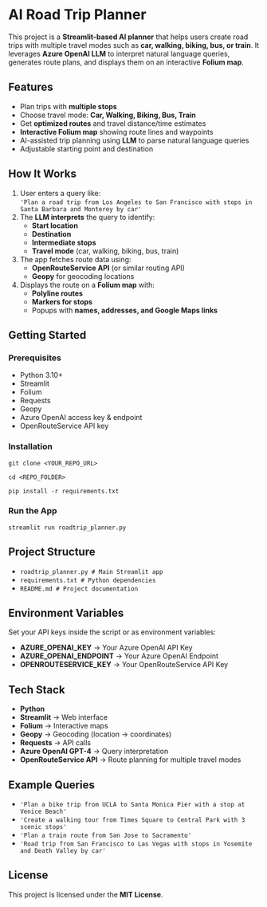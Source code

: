 # AI Road Trip Planner

This project is a **Streamlit-based AI planner** that helps users create road trips with multiple travel modes such as **car, walking, biking, bus, or train**. It leverages **Azure OpenAI LLM** to interpret natural language queries, generates route plans, and displays them on an interactive **Folium map**.

## Features
- Plan trips with **multiple stops**  
- Choose travel mode: **Car, Walking, Biking, Bus, Train**  
- Get **optimized routes** and travel distance/time estimates  
- **Interactive Folium map** showing route lines and waypoints  
- AI-assisted trip planning using **LLM** to parse natural language queries  
- Adjustable starting point and destination  

## How It Works
1. User enters a query like:  
   `'Plan a road trip from Los Angeles to San Francisco with stops in Santa Barbara and Monterey by car'`  
2. The **LLM interprets** the query to identify:  
   - **Start location**  
   - **Destination**  
   - **Intermediate stops**  
   - **Travel mode** (car, walking, biking, bus, train)  
3. The app fetches route data using:  
   - **OpenRouteService API** (or similar routing API)  
   - **Geopy** for geocoding locations  
4. Displays the route on a **Folium map** with:  
   - **Polyline routes**  
   - **Markers for stops**  
   - Popups with **names, addresses, and Google Maps links**  

## Getting Started

### Prerequisites
- Python 3.10+  
- Streamlit  
- Folium  
- Requests  
- Geopy  
- Azure OpenAI access key & endpoint  
- OpenRouteService API key  

### Installation
 `git clone <YOUR_REPO_URL>`
 
 `cd <REPO_FOLDER>`
 
 `pip install -r requirements.txt`

### Run the App
`streamlit run roadtrip_planner.py`

## Project Structure
- `roadtrip_planner.py # Main Streamlit app`
- `requirements.txt # Python dependencies`
- `README.md # Project documentation`

## Environment Variables
Set your API keys inside the script or as environment variables:  
- **AZURE_OPENAI_KEY** → Your Azure OpenAI API Key  
- **AZURE_OPENAI_ENDPOINT** → Your Azure OpenAI Endpoint  
- **OPENROUTESERVICE_KEY** → Your OpenRouteService API Key  

## Tech Stack
- **Python**  
- **Streamlit** → Web interface  
- **Folium** → Interactive maps  
- **Geopy** → Geocoding (location → coordinates)  
- **Requests** → API calls  
- **Azure OpenAI GPT-4** → Query interpretation  
- **OpenRouteService API** → Route planning for multiple travel modes  

## Example Queries
- `'Plan a bike trip from UCLA to Santa Monica Pier with a stop at Venice Beach'`  
- `'Create a walking tour from Times Square to Central Park with 3 scenic stops'`  
- `'Plan a train route from San Jose to Sacramento'`  
- `'Road trip from San Francisco to Las Vegas with stops in Yosemite and Death Valley by car'`  

## License
This project is licensed under the **MIT License**.  
